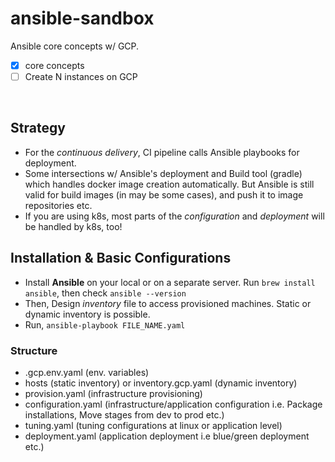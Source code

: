 # ansible-sandbox

Ansible core concepts w/ GCP.

- [x] core concepts
- [ ] Create N instances on GCP 

<br>

## Strategy

- For the _continuous delivery_, CI pipeline calls Ansible playbooks for deployment. 
- Some intersections w/ Ansible's deployment and Build tool (gradle) which handles docker image creation automatically. But Ansible is still valid for build images (in may be some cases), and push it to image repositories etc.
- If you are using k8s, most parts of the _configuration_ and _deployment_ will be handled by k8s, too!

## Installation & Basic Configurations

- Install **Ansible** on your local or on a separate server. Run `brew install ansible`, then check `ansible --version`
- Then, Design _inventory_ file to access provisioned machines. Static or dynamic inventory is possible.
- Run, `ansible-playbook FILE_NAME.yaml`

### Structure

- .gcp.env.yaml (env. variables)
- hosts (static inventory) or inventory.gcp.yaml (dynamic inventory)
- provision.yaml (infrastructure provisioning)
- configuration.yaml (infrastructure/application configuration i.e. Package installations, Move stages from dev to prod etc.)
- tuning.yaml (tuning configurations at linux or application level)
- deployment.yaml (application deployment i.e blue/green deployment etc.)

